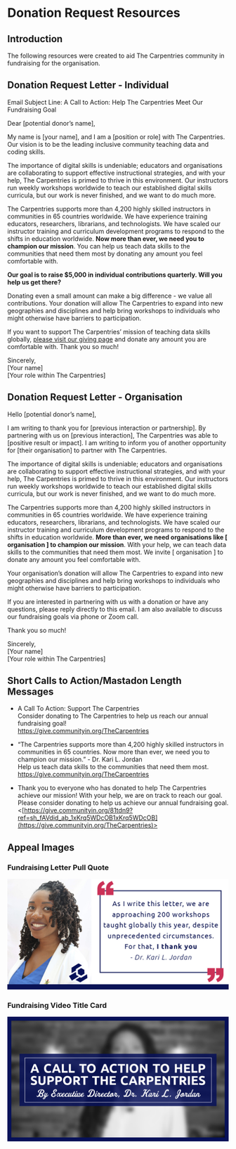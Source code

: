 # Donation Request Resources

## Introduction
The following resources were created to aid The Carpentries community in fundraising for the organisation. 

## Donation Request Letter - Individual
Email Subject Line: A Call to Action: Help The Carpentries Meet Our Fundraising Goal

Dear [potential donor’s name],

My name is [your name], and I am a [position or role] with The Carpentries. Our vision is to be the leading inclusive community teaching data and coding skills.

The importance of digital skills is undeniable; educators and organisations are collaborating to support effective instructional strategies, and with your help, The Carpentries is primed to thrive in this environment. Our instructors run weekly workshops worldwide to teach our established digital skills curricula, but our work is never finished, and we want to do much more.

The Carpentries supports more than 4,200 highly skilled instructors in communities in 65 countries worldwide. We have experience training educators, researchers, librarians, and technologists. We have scaled our instructor training and curriculum development programs to respond to the shifts in education worldwide. __Now more than ever, we need you to champion our mission__. You can help us teach data skills to the communities that need them most by donating any amount you feel comfortable with.

__Our goal is to raise $5,000 in individual contributions quarterly. Will you help us get there?__

Donating even a small amount can make a big difference - we value all contributions. Your donation will allow The Carpentries to expand into new geographies and disciplines and help bring workshops to individuals who might otherwise have barriers to participation.

If you want to support The Carpentries’ mission of teaching data skills globally, [please visit our giving page](https://give.communityin.org/TheCarpentries) and donate any amount you are comfortable with.
Thank you so much!

Sincerely,  
[Your name]  
[Your role within The Carpentries]

## Donation Request Letter - Organisation
Hello [potential donor’s name],

I am writing to thank you for [previous interaction or partnership]. By partnering with us on [previous interaction], The Carpentries was able to [positive result or impact]. I am writing to inform you of another  opportunity for [their organisation] to partner with The Carpentries.

The importance of digital skills is undeniable; educators and organisations are collaborating to support effective instructional strategies, and with your help, The Carpentries is primed to thrive in this environment. Our instructors run weekly workshops worldwide to teach our established digital skills curricula, but our work is never finished, and we want to do much more.

The Carpentries supports more than 4,200 highly skilled instructors in communities in 65 countries worldwide. We have experience training educators, researchers, librarians, and technologists. We have scaled our instructor training and curriculum development programs to respond to the shifts in education worldwide. __More than ever, we need organisations like [ organisation ] to champion our mission__. With your help, we can teach data skills to the communities that need them most. We invite [ organisation ] to donate any amount you feel comfortable with.

Your organisation’s donation will allow The Carpentries to expand into new geographies and disciplines and help bring workshops to individuals who might otherwise have barriers to participation.

If you are interested in partnering with us with a donation or have any questions, please reply directly to this email. I am also available to discuss our fundraising goals via phone or Zoom call.

Thank you so much!

Sincerely,  
[Your name]  
[Your role within The Carpentries]

## Short Calls to Action/Mastadon Length Messages
- A Call To Action: Support The Carpentries <br />
Consider donating to The Carpentries to help us reach our annual fundraising goal! <br /> <https://give.communityin.org/TheCarpentries>

- “The Carpentries supports more than 4,200 highly skilled instructors in communities in 65 countries. Now more than ever, we need you to champion our mission.” - Dr. Kari L. Jordan <br />
Help us teach data skills to the communities that need them most.<br />
<https://give.communityin.org/TheCarpentries>

- Thank you to everyone who has donated to help The Carpentries achieve our mission! With your help, we are on track to reach our goal. Please consider donating to help us achieve our annual fundraising goal.<br />
<[https://give.communityin.org/81tdn9?ref=sh_fAVdid_ab_1xKrq5WDcOB1xKrq5WDcOB](https://give.communityin.org/TheCarpentries)>

## Appeal Images
### Fundraising Letter Pull Quote
![Fundraising Letter Pull Quote](img/EOCY-fundraising-letter-pullquote.jpg)
### Fundraising Video Title Card
![Fundraising Video Title Card](img/fundraising-video-title-card.jpg)
